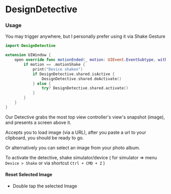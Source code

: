 # DesignDetective

### Usage

You may trigger anywhere, but I personally prefer using it via Shake Gesture

```swift
import DesignDetective

extension UIWindow {
    open override func motionEnded(_ motion: UIEvent.EventSubtype, with event: UIEvent?) {
        if motion == .motionShake {
            print("Device shaken")
            if DesignDetective.shared.isActive {
                DesignDetective.shared.deActivate()
            } else {
                try? DesignDetective.shared.activate()
            }
        }
    }
}
```

Our Detective grabs the most top view controller's view's snapshot (image), and presents a screen above it.

Accepts you to load image (via a URL), after you paste a url to your clipboard, you should be ready to go.

Or alternatively you can select an image from your photo album.

To activate the detective, shake simulator/device ( for simulator => menu `Device > Shake`  or via shortcut  `Ctrl + CMD + Z` )

#### Reset Selected Image

* Double tap the selected Image
